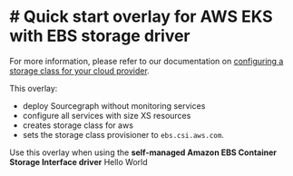 # # Quick start overlay for AWS EKS with EBS storage driver

For more information, please refer to our documentation on [configuring a storage class for your cloud provider](https://docs.sourcegraph.com/admin/deploy/kubernetes/configure#configure-a-storage-class).

This overlay:

- deploy Sourcegraph without monitoring services
- configure all services with size XS resources
- creates storage class for aws
- sets the storage class provisioner to `ebs.csi.aws.com`.

Use this overlay when using the **self-managed Amazon EBS Container Storage Interface driver**
Hello World
